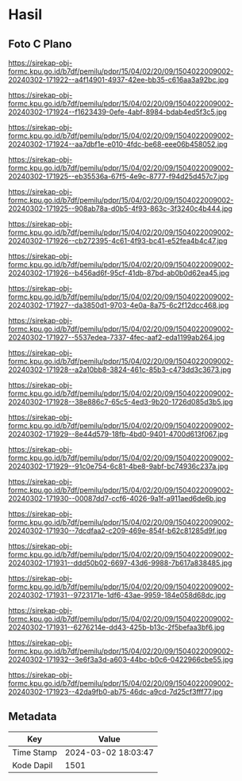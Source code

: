 # Hasil

## Foto C Plano

https://sirekap-obj-formc.kpu.go.id/b7df/pemilu/pdpr/15/04/02/20/09/1504022009002-20240302-171922--a4f14901-4937-42ee-bb35-c616aa3a92bc.jpg

https://sirekap-obj-formc.kpu.go.id/b7df/pemilu/pdpr/15/04/02/20/09/1504022009002-20240302-171924--f1623439-0efe-4abf-8984-bdab4ed5f3c5.jpg

https://sirekap-obj-formc.kpu.go.id/b7df/pemilu/pdpr/15/04/02/20/09/1504022009002-20240302-171924--aa7dbf1e-e010-4fdc-be68-eee06b458052.jpg

https://sirekap-obj-formc.kpu.go.id/b7df/pemilu/pdpr/15/04/02/20/09/1504022009002-20240302-171925--eb35536a-67f5-4e9c-8777-f94d25d457c7.jpg

https://sirekap-obj-formc.kpu.go.id/b7df/pemilu/pdpr/15/04/02/20/09/1504022009002-20240302-171925--908ab78a-d0b5-4f93-863c-3f3240c4b444.jpg

https://sirekap-obj-formc.kpu.go.id/b7df/pemilu/pdpr/15/04/02/20/09/1504022009002-20240302-171926--cb272395-4c61-4f93-bc41-e52fea4b4c47.jpg

https://sirekap-obj-formc.kpu.go.id/b7df/pemilu/pdpr/15/04/02/20/09/1504022009002-20240302-171926--b456ad6f-95cf-41db-87bd-ab0b0d62ea45.jpg

https://sirekap-obj-formc.kpu.go.id/b7df/pemilu/pdpr/15/04/02/20/09/1504022009002-20240302-171927--da3850d1-9703-4e0a-8a75-6c2f12dcc468.jpg

https://sirekap-obj-formc.kpu.go.id/b7df/pemilu/pdpr/15/04/02/20/09/1504022009002-20240302-171927--5537edea-7337-4fec-aaf2-eda1199ab264.jpg

https://sirekap-obj-formc.kpu.go.id/b7df/pemilu/pdpr/15/04/02/20/09/1504022009002-20240302-171928--a2a10bb8-3824-461c-85b3-c473dd3c3673.jpg

https://sirekap-obj-formc.kpu.go.id/b7df/pemilu/pdpr/15/04/02/20/09/1504022009002-20240302-171928--38e886c7-65c5-4ed3-9b20-1726d085d3b5.jpg

https://sirekap-obj-formc.kpu.go.id/b7df/pemilu/pdpr/15/04/02/20/09/1504022009002-20240302-171929--8e44d579-18fb-4bd0-9401-4700d613f067.jpg

https://sirekap-obj-formc.kpu.go.id/b7df/pemilu/pdpr/15/04/02/20/09/1504022009002-20240302-171929--91c0e754-6c81-4be8-9abf-bc74936c237a.jpg

https://sirekap-obj-formc.kpu.go.id/b7df/pemilu/pdpr/15/04/02/20/09/1504022009002-20240302-171930--00087dd7-ccf6-4026-9a1f-a911aed6de6b.jpg

https://sirekap-obj-formc.kpu.go.id/b7df/pemilu/pdpr/15/04/02/20/09/1504022009002-20240302-171930--7dcdfaa2-c209-469e-854f-b62c81285d9f.jpg

https://sirekap-obj-formc.kpu.go.id/b7df/pemilu/pdpr/15/04/02/20/09/1504022009002-20240302-171931--ddd50b02-6697-43d6-9988-7b617a838485.jpg

https://sirekap-obj-formc.kpu.go.id/b7df/pemilu/pdpr/15/04/02/20/09/1504022009002-20240302-171931--9723171e-1df6-43ae-9959-184e058d68dc.jpg

https://sirekap-obj-formc.kpu.go.id/b7df/pemilu/pdpr/15/04/02/20/09/1504022009002-20240302-171931--6276214e-dd43-425b-b13c-2f5befaa3bf6.jpg

https://sirekap-obj-formc.kpu.go.id/b7df/pemilu/pdpr/15/04/02/20/09/1504022009002-20240302-171932--3e6f3a3d-a603-44bc-b0c6-0422966cbe55.jpg

https://sirekap-obj-formc.kpu.go.id/b7df/pemilu/pdpr/15/04/02/20/09/1504022009002-20240302-171923--42da9fb0-ab75-46dc-a9cd-7d25cf3fff77.jpg


## Metadata

| Key        | Value               |
| ---------- | ------------------- |
| Time Stamp | 2024-03-02 18:03:47 |
| Kode Dapil | 1501                |



